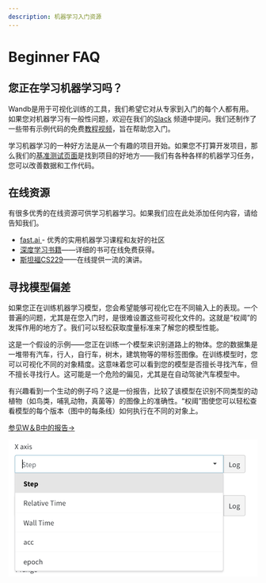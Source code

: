 ```yaml
---
description: 机器学习入门资源
---
```


# Beginner FAQ

## **您正在学习机器学习吗？**

 Wandb是用于可视化训练的工具，我们希望它对从专家到入门的每个人都有用。如果您对机器学习有一般性问题，欢迎在我们的[Slack](http://bit.ly/wandb-forum) 频道中提问。我们还制作了一些带有示例代码的免费[教程视频](https://www.wandb.com/tutorials)，旨在帮助您入门。

 学习机器学习的一种好方法是从一个有趣的项目开始。如果您不打算开发项目，那么我们的[基准测试页面](https://www.wandb.com/benchmarks)是找到项目的好地方——我们有各种各样的机器学习任务，您可以改善数据和工作代码。

## **在线资源**

 有很多优秀的在线资源可供学习机器学习。如果我们应在此处添加任何内容，请给告知我们。

* [fast.ai ](https://www.fast.ai)- 优秀的实用机器学习课程和友好的社区
* [深度学习书籍](http://www.deeplearningbook.org/)——详细的书可在线免费获得。
*  [斯坦福CS229](https://see.stanford.edu/Course/CS229)——在线提供一流的演讲。

## **寻找模型偏差**

如果您正在训练机器学习模型，您会希望能够可视化它在不同输入上的表现。一个普遍的问题，尤其是在您入门时，是很难设置这些可视化文件的。这就是“权阈”的发挥作用的地方了。我们可以轻松获取度量标准来了解您的模型性能。

这是一个假设的示例——您正在训练一个模型来识别道路上的物体​​。您的数据集是一堆带有汽车，行人，自行车，树木，建筑物等的带标签图像。在训练模型时，您可以可视化不同的对象精度。这意味着您可以看到您的模型是否擅长寻找汽车，但不擅长寻找行人。这可能是一个危险的偏见，尤其是在自动驾驶汽车模型中。

有兴趣看到一个生动的例子吗？这是一份报告，比较了该模型在识别不同类型的动植物（如鸟类，哺乳动物，真菌等）的图像上的准确性。“权阈”图使您可以轻松查看模型的每个版本（图中的每条线）如何执行在不同的对象上。

 [参见W＆B中的报告→](https://app.wandb.ai/stacey/curr_learn/reports/Species-Identification--VmlldzoxMDk3Nw)

![](../.gitbook/assets/image%20%2818%29%20%283%29.png)



